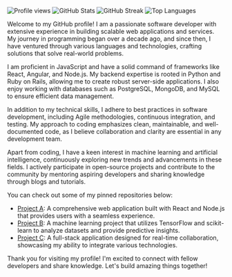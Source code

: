 ![Profile views](https://komarev.com/ghpvc/?username=asdisodds481&style=flat-square)
![GitHub Stats](https://github-readme-stats.vercel.app/api?username=asdisodds481&show_icons=true&theme=radical)
![GitHub Streak](https://github-readme-streak-stats.herokuapp.com/?user=asdisodds481&theme=radical)
![Top Languages](https://github-readme-stats.vercel.app/api/top-langs/?username=asdisodds481&theme=radical&layout=compact)

Welcome to my GitHub profile! I am a passionate software developer with extensive experience in building scalable web applications and services. My journey in programming began over a decade ago, and since then, I have ventured through various languages and technologies, crafting solutions that solve real-world problems.

I am proficient in JavaScript and have a solid command of frameworks like React, Angular, and Node.js. My backend expertise is rooted in Python and Ruby on Rails, allowing me to create robust server-side applications. I also enjoy working with databases such as PostgreSQL, MongoDB, and MySQL to ensure efficient data management. 

In addition to my technical skills, I adhere to best practices in software development, including Agile methodologies, continuous integration, and testing. My approach to coding emphasizes clean, maintainable, and well-documented code, as I believe collaboration and clarity are essential in any development team.

Apart from coding, I have a keen interest in machine learning and artificial intelligence, continuously exploring new trends and advancements in these fields. I actively participate in open-source projects and contribute to the community by mentoring aspiring developers and sharing knowledge through blogs and tutorials.

You can check out some of my pinned repositories below:

- [Project A](https://github.com/asdisodds481/project-a): A comprehensive web application built with React and Node.js that provides users with a seamless experience.
- [Project B](https://github.com/asdisodds481/project-b): A machine learning project that utilizes TensorFlow and scikit-learn to analyze datasets and provide predictive insights.
- [Project C](https://github.com/asdisodds481/project-c): A full-stack application designed for real-time collaboration, showcasing my ability to integrate various technologies.

Thank you for visiting my profile! I'm excited to connect with fellow developers and share knowledge. Let's build amazing things together!
